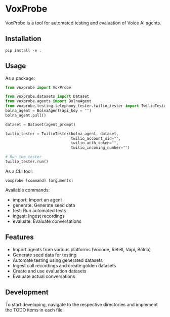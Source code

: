 # VoxProbe

VoxProbe is a tool for automated testing and evaluation of Voice AI agents.

## Installation

```
pip install -e . 
```

## Usage

As a package:

```python
from voxprobe import VoxProbe

from voxprobe.datasets import Dataset
from voxprobe.agents import BolnaAgent
from voxprobe.testing.telephony_tester.twilio_tester import TwilioTester
bolna_agent = BolnaAgent(api_key = "")
bolna_agent.pull()

dataset = Dataset(agent_prompt)

twilio_tester = TwilioTester(bolna_agent, dataset, 
                             twilio_account_sid="",
                             twilio_auth_token="",
                             twilio_incoming_number="")

# Run the tester
twilio_tester.run()
```

As a CLI tool:

```
voxprobe [command] [arguments]
```

Available commands:
- import: Import an agent
- generate: Generate seed data
- test: Run automated tests
- ingest: Ingest recordings
- evaluate: Evaluate conversations

## Features

- Import agents from various platforms (Vocode, Retell, Vapi, Bolna)
- Generate seed data for testing
- Automate testing using generated datasets
- Ingest call recordings and create golden datasets
- Create and use evaluation datasets
- Evaluate actual conversations

## Development

To start developing, navigate to the respective directories and implement the TODO items in each file.

